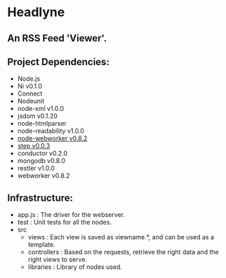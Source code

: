 # Headlyne

## An RSS Feed 'Viewer'.

## Project Dependencies:
*	Node.js
*	Ni v0.1.0
*	Connect
*	Nodeunit
*	node-xml v1.0.0
*	jsdom v0.1.20
*	node-htmlparser
*	node-readability v1.0.0
*	[node-webworker v0.8.2](https://github.com/pgriess/node-webworker)
*	[step v0.0.3](https://github.com/creationix/step)
*	conductor v0.2.0
*	mongodb v0.8.0
*	restler v1.0.0
*	webworker v0.8.2

## Infrastructure:
*	app.js                : The driver for the webserver.
*	test                  : Unit tests for all the nodes.
*	src
	*	views         : Each view is saved as viewname.\*, and can be used as a template.
	*	controllers   : Based on the requests, retrieve the right data and the right views to serve.
	*	libraries     : Library of nodes used.
